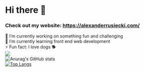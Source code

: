 # Hi there 👋  
### Check out my website: https://alexanderrusiecki.com/  
<!--
**alexander-rusiecki/alexander-rusiecki** is a ✨ _special_ ✨ repository because its `README.md` (this file) appears on your GitHub profile.
Here are some ideas to get you started:
-->
🔭 I’m currently working on something fun and challenging  
🌱 I’m currently learning front end web development  
⚡ Fun fact: I love dogs 🐕  
![](https://komarev.com/ghpvc/?username=alexander-rusiecki&color=blueviolet&style=flat)  
![Anurag's GitHub stats](https://github-readme-stats.vercel.app/api?username=alexander-rusiecki&show_icons=true&theme=tokyonight)  
[![Top Langs](https://github-readme-stats.vercel.app/api/top-langs/?username=alexander-rusiecki)](https://github.com/alexander-rusiecki/github-readme-stats)  


